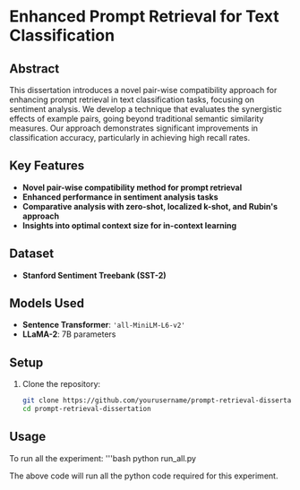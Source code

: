 # Enhanced Prompt Retrieval for Text Classification

## Abstract
This dissertation introduces a novel pair-wise compatibility approach for enhancing prompt retrieval in text classification tasks, focusing on sentiment analysis. We develop a technique that evaluates the synergistic effects of example pairs, going beyond traditional semantic similarity measures. Our approach demonstrates significant improvements in classification accuracy, particularly in achieving high recall rates.

## Key Features
- **Novel pair-wise compatibility method for prompt retrieval**
- **Enhanced performance in sentiment analysis tasks**
- **Comparative analysis with zero-shot, localized k-shot, and Rubin's approach**
- **Insights into optimal context size for in-context learning**

## Dataset
- **Stanford Sentiment Treebank (SST-2)**

## Models Used
- **Sentence Transformer**: `'all-MiniLM-L6-v2'`
- **LLaMA-2**: 7B parameters

## Setup

1. Clone the repository:
   ```bash
   git clone https://github.com/yourusername/prompt-retrieval-dissertation.git
   cd prompt-retrieval-dissertation

## Usage
To run all the experiment:
'''bash
python run_all.py

The above code will run all the python code required for this experiment.
